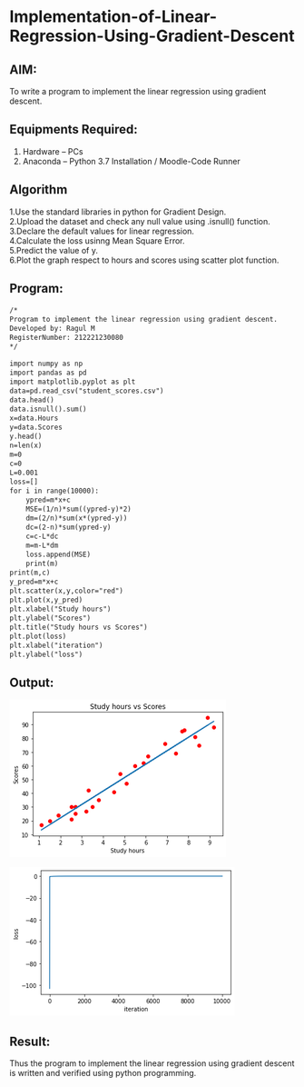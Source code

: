 # Implementation-of-Linear-Regression-Using-Gradient-Descent

## AIM:
To write a program to implement the linear regression using gradient descent.

## Equipments Required:
1. Hardware – PCs
2. Anaconda – Python 3.7 Installation / Moodle-Code Runner

## Algorithm
1.Use the standard libraries in python for Gradient Design.<br>
2.Upload the dataset and check any null value using .isnull() function.<br>
3.Declare the default values for linear regression.<br>
4.Calculate the loss usinng Mean Square Error.<br>
5.Predict the value of y.<br>
6.Plot the graph respect to hours and scores using scatter plot function.

## Program:
```
/*
Program to implement the linear regression using gradient descent.
Developed by: Ragul M
RegisterNumber: 212221230080
*/
```
~~~
import numpy as np
import pandas as pd
import matplotlib.pyplot as plt
data=pd.read_csv("student_scores.csv")
data.head()
data.isnull().sum()
x=data.Hours
y=data.Scores
y.head()
n=len(x)
m=0
c=0
L=0.001
loss=[]
for i in range(10000):
    ypred=m*x+c
    MSE=(1/n)*sum((ypred-y)*2)
    dm=(2/n)*sum(x*(ypred-y))
    dc=(2-n)*sum(ypred-y)
    c=c-L*dc
    m=m-L*dm
    loss.append(MSE)
    print(m)
print(m,c)
y_pred=m*x+c
plt.scatter(x,y,color="red")
plt.plot(x,y_pred)
plt.xlabel("Study hours")
plt.ylabel("Scores")
plt.title("Study hours vs Scores")
plt.plot(loss)
plt.xlabel("iteration")
plt.ylabel("loss")
~~~

## Output:
![pic 1](https://github.com/ragulmani936/Implementation-of-Linear-Regression-Using-Gradient-Descent/blob/main/pic%201.png)


![pic 2](https://github.com/ragulmani936/Implementation-of-Linear-Regression-Using-Gradient-Descent/blob/main/pic%202.png)
## Result:
Thus the program to implement the linear regression using gradient descent is written and verified using python programming.
